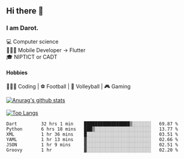 ## Hi there 👋

### I am Darot.

💻 Computer science <br>
🧑🏻‍💻 Mobile Developer -> Flutter<br>
🎓 NIPTICT or CADT<br>

#### Hobbies 
🧑🏻‍💻 Coding  |  ⚽️ Football | 🏐 Volleyball | 🎮 Gaming<br>

<!-- [![Darot's GitHub stats](https://github-readme-stats.vercel.app/api?username=darot-chen)](https://github.com/darot-chen/github-readme-stats) -->
<!--
**darot-chen/darot-chen** is a ✨ _special_ ✨ repository because its `README.md` (this file) appears on your GitHub profile.

Here are some ideas to get you started:

- 🔭 I’m currently working on ...
- 🌱 I’m currently learning ...
- 👯 I’m looking to collaborate on ...
- 🤔 I’m looking for help with ...
- 💬 Ask me about ...
- 📫 How to reach me: ...
- 😄 Pronouns: ...
- ⚡ Fun fact: ...
-->

[![Anurag's github stats](https://github-readme-stats.vercel.app/api?username=darot-chen&count_private=true&theme=cobalt&show_icons=true)](https://github.com/darot-chen)
</br>
</br>
[![Top Langs](https://github-readme-stats.vercel.app/api/top-langs/?username=darot-chen&layout=compact&theme=cobalt)](https://github.com/darot-chen/)


<!--START_SECTION:waka-->

```text
Dart         32 hrs 1 min    █████████████████▒░░░░░░░   69.87 %
Python       6 hrs 18 mins   ███▒░░░░░░░░░░░░░░░░░░░░░   13.77 %
XML          1 hr 36 mins    █░░░░░░░░░░░░░░░░░░░░░░░░   03.51 %
YAML         1 hr 13 mins    ▓░░░░░░░░░░░░░░░░░░░░░░░░   02.66 %
JSON         1 hr 9 mins     ▓░░░░░░░░░░░░░░░░░░░░░░░░   02.51 %
Groovy       1 hr            ▓░░░░░░░░░░░░░░░░░░░░░░░░   02.20 %
```

<!--END_SECTION:waka-->

